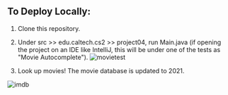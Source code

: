 ## To Deploy Locally:

1. Clone this repository.

2. Under src >> edu.caltech.cs2 >> project04, run Main.java 
(if opening the project on an IDE like IntelliJ, this will be under one of the tests as "Movie Autocomplete").
![movietest](https://user-images.githubusercontent.com/66798771/121399896-e9982500-c924-11eb-90cc-3b88ca96edd8.jpg)

3. Look up movies! The movie database is updated to 2021.

![imdb](https://user-images.githubusercontent.com/66798771/121398740-ad17f980-c923-11eb-84a1-760404a1a31b.jpg)
